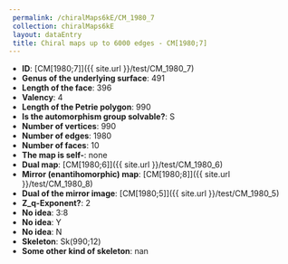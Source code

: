 ```yaml
--- 
 permalink: /chiralMaps6kE/CM_1980_7 
 collection: chiralMaps6kE
 layout: dataEntry
 title: Chiral maps up to 6000 edges - CM[1980;7]
---
```


- **ID**: [CM[1980;7]]({{ site.url }}/test/CM_1980_7)
- **Genus of the underlying surface**: 491
- **Length of the face**: 396
- **Valency**: 4
- **Length of the Petrie polygon**: 990
- **Is the automorphism group solvable?**: S
- **Number of vertices**: 990
- **Number of edges**: 1980
- **Number of faces**: 10
- **The map is self-**: none
- **Dual map**: [CM[1980;6]]({{ site.url }}/test/CM_1980_6)
- **Mirror (enantihomorphic) map**: [CM[1980;8]]({{ site.url }}/test/CM_1980_8)
- **Dual of the mirror image**: [CM[1980;5]]({{ site.url }}/test/CM_1980_5)
- **Z_q-Exponent?**: 2
- **No idea**:  3:8
- **No idea**: Y
- **No idea**: N
- **Skeleton**: Sk(990;12)
- **Some other kind of skeleton**: nan
